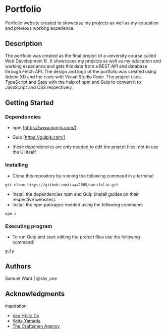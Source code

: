 # Portfolio

Portfolio website created to showcase my projects as well as my education and previous working experience.

## Description

The portfolio was created as the final project of a university course called Web Development III. It showcases my projects as well as my education and working experience and gets this data from a REST API and database through Fetch API. The design and logo of the portfolio was created using Adobe XD and the code with Visual Studio Code. The project uses TypeScript and Sass with the help of npm and Gulp to convert it to JavaScript and CSS respectively.

## Getting Started

### Dependencies

* npm [https://www.npmjs.com/]
* Gulp [https://gulpjs.com/]

* these dependencies are only needed to edit the project files, not to use the UI itself.

### Installing

* Clone this repository by running the following command in a terminal:
```
git clone https://github.com/sawa2005/portfolio.git
```
* Install the dependencies npm and Gulp (install guides on their respective websites).
* Install the npm packages needed using the following command:
```
npm i
```

### Executing program

* To run Gulp and start editing the project files use the following command:
```
gulp
```

## Authors

Samuel Ward | @slw_one

## Acknowledgments

Inspiration
* [Van Holtz Co](https://vanholtz.co/)
* [Keita Yamada](https://p5aholic.me/)
* [The Craftsmen Agency](https://www.thecraftsmen.tech/)
